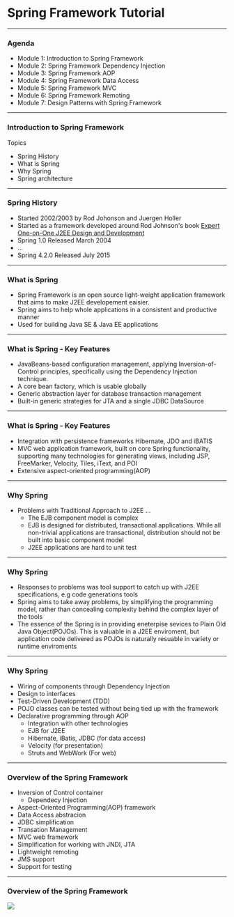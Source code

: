 # Spring Framework Tutorial

---

### Agenda

* Module 1: Introduction to Spring Framework
* Module 2: Spring Framework Dependency Injection 
* Module 3: Spring Framework AOP 
* Module 4: Spring Framework Data Access
* Module 5: Spring Framework MVC
* Module 6: Spring Framework Remoting
* Module 7: Design Patterns with Spring Framework


---

### Introduction to Spring Framework

Topics

* Spring History
* What is Spring
* Why Spring 
* Spring architecture

---

### Spring History

* Started 2002/2003 by Rod Johonson and Juergen Holler
* Started as a framework developed around Rod Johnson&#39;s book [Expert One-on-One J2EE Design and Development](https://www.amazon.com/Expert-One-One-Design-Development/dp/0764543857)
* Spring 1.0 Released March 2004
* ...
* Spring 4.2.0 Released July 2015


---

### What is Spring

* Spring Framework is an open source light-weight application framework that aims to make J2EE developement eaisier.
* Spring aims to help whole applications in a consistent and productive manner
* Used for building Java SE & Java EE applications


---

### What is Spring - Key Features

* JavaBeans-based configuration management, applying Inversion-of-Control principles, specifically using the Dependency Injection technique.
* A core bean factory, which is usable globally
* Generic abstraction layer for database transaction management
* Built-in generic strategies for JTA and a single JDBC DataSource


---

### What is Spring - Key Features

* Integration with persistence frameworks Hibernate, JDO and iBATIS
* MVC web application framework, built on core Spring functionality, supporting many technologies for generating views, including JSP, FreeMarker, Velocity, Tiles, iText, and POI
* Extensive aspect-oriented programming(AOP) 


---

### Why Spring

* Problems with Traditional Approach to J2EE ...
  * The EJB component model is complex
  * EJB is designed for distributed, transactional applications. While all non-trivial applications are transactional, distribution should not be built into basic component model
  * J2EE applications are hard to unit test

---

### Why Spring

* Responses to problems was tool support to catch up with J2EE specifications, e.g code generations tools
* Spring aims to take away problems, by simplifying the programming model, rather than concealing complexity behind the complex layer of the tools
* The essence of the Spring is in providing eneterpise sevices to Plain Old Java Object(POJOs). This is valuable in a J2EE enviroment, but application code delivered as POJOs is naturally resuable in variety or runtime enviroments


---

### Why Spring

* Wiring of components through Dependency Injection
* Design to interfaces
* Test-Driven Development (TDD)
* POJO classes can be tested without being tied up with the framework
* Declarative programming through AOP
  * Integration with other technologies
  * EJB for J2EE
  * Hibernate, iBatis, JDBC (for data access)
  * Velocity (for presentation)
  * Struts and WebWork (For web)


---

### Overview of the Spring Framework

* Inversion of Control container
  * Dependecy Injection
* Aspect-Oriented Programming(AOP) framework
* Data Access abstracion
* JDBC simplification
* Transation Management
* MVC web framework
* Simplification for working with JNDI, JTA
* Lightweight remoting
* JMS support
* Support for testing

---

### Overview of the Spring Framework

![](http://docs.spring.io/spring/docs/current/spring-framework-reference/html/images/spring-overview.png.pagespeed.ce.XVe1noRCMt.png)

